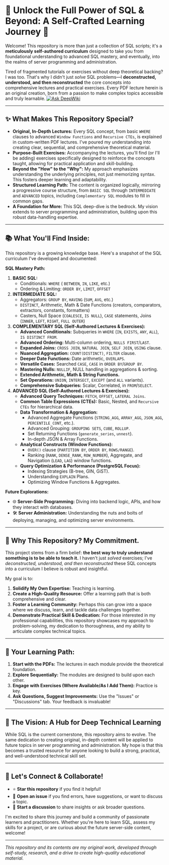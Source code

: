 # 🚀 Unlock the Full Power of SQL & Beyond: A Self-Crafted Learning Journey 🚀

Welcome! This repository is more than just a collection of SQL scripts; it's a **meticulously self-authored curriculum** designed to take you from foundational understanding to advanced SQL mastery, and eventually, into the realms of server programming and administration.

Tired of fragmented tutorials or exercises without deep theoretical backing? I was too. That's why I didn't just *solve* SQL problems—I **deconstructed, understood, and then reconstructed** the core concepts into comprehensive lectures and practical exercises. Every PDF lecture herein is an original creation, born from a passion to make complex topics accessible and truly learnable.
[![Ask DeepWiki](https://deepwiki.com/badge.svg)](https://deepwiki.com/depicted-candela/SQLSequentially)

---

## ✨ What Makes This Repository Special?

*   **Original, In-Depth Lectures:** Every SQL concept, from basic `WHERE` clauses to advanced `Window Functions` and `Recursive CTEs`, is explained in custom-written PDF lectures. I've poured my understanding into creating clear, sequential, and comprehensive theoretical material.
*   **Purpose-Built Exercises:** Accompanying the lectures, you'll find (or I'll be adding) exercises specifically designed to reinforce the concepts taught, allowing for practical application and skill-building.
*   **Beyond the "How" to the "Why":** My approach emphasizes understanding the underlying principles, not just memorizing syntax. This fosters deeper learning and adaptability.
*   **Structured Learning Path:** The content is organized logically, mirroring a progressive course structure, from `BASIC SQL` through `INTERMEDIATE` and `ADVANCED` topics, including `Complementary SQL` modules to fill in common gaps.
*   **A Foundation for More:** This SQL deep-dive is the bedrock. My vision extends to server programming and administration, building upon this robust data-handling expertise.

---

## 📚 What You'll Find Inside:

This repository is a growing knowledge base. Here's a snapshot of the SQL curriculum I've developed and documented:

**SQL Mastery Path:**

1.  **BASIC SQL:**
    *   Conditionals: `WHERE` ( `BETWEEN`, `IN`, `LIKE`, etc.)
    *   Ordering & Limiting: `ORDER BY`, `LIMIT`, `OFFSET`
2.  **INTERMEDIATE SQL:**
    *   Aggregators: `GROUP BY`, `HAVING` (`SUM`, `AVG`, etc.)
    *   `DISTINCT`, Arithmetic, Math & Date Functions (creators, comparators, extractors, constants, formatters)
    *   Casters, Null Space (`COALESCE`, `IS NULL`), `CASE` statements, Joins (`INNER`, `LEFT`, `RIGHT`, `FULL OUTER`)
3.  **COMPLEMENTARY SQL (Self-Authored Lectures & Exercises):**
    *   **Advanced Conditionals:** Subqueries in `WHERE` (`IN`, `EXISTS`, `ANY`, `ALL`), `IS DISTINCT FROM`.
    *   **Advanced Ordering:** Multi-column ordering, `NULLS FIRST`/`LAST`.
    *   **Expanded Joins:** `CROSS JOIN`, `NATURAL JOIN`, `SELF JOIN`, `USING` clause.
    *   **Nuanced Aggregation:** `COUNT(DISTINCT)`, `FILTER` clause.
    *   **Deeper Date Functions:** Date arithmetic, `OVERLAPS`.
    *   **Versatile Cases:** Searched `CASE`, `CASE` in `ORDER BY`/`GROUP BY`.
    *   **Mastering Nulls:** `NULLIF`, NULL handling in aggregations & sorting.
    *   **Extended Arithmetic, Math & String Functions.**
    *   **Set Operations:** `UNION`, `INTERSECT`, `EXCEPT` (and `ALL` variants).
    *   **Comprehensive Subqueries:** Scalar, Correlated, in `FROM`/`SELECT`.
4.  **ADVANCED SQL (Self-Authored Lectures & Exercises):**
    *   **Advanced Query Techniques:** `FETCH`, `OFFSET`, `LATERAL Joins`.
    *   **Common Table Expressions (CTEs):** Basic, Nested, and `Recursive CTEs` for hierarchical data.
    *   **Data Transformation & Aggregation:**
        *   Advanced Aggregate Functions (`STRING_AGG`, `ARRAY_AGG`, `JSON_AGG`, `PERCENTILE_CONT`, etc.).
        *   Advanced Grouping: `GROUPING SETS`, `CUBE`, `ROLLUP`.
        *   Set Returning Functions (`generate_series`, `unnest`).
        *   In-depth JSON & Array Functions.
    *   **Analytical Constructs (Window Functions):**
        *   `OVER()` clause (`PARTITION BY`, `ORDER BY`, `ROWS/RANGE`).
        *   Ranking (`RANK`, `DENSE_RANK`, `ROW_NUMBER`), Aggregate, and Navigation (`LEAD`, `LAG`) window functions.
    *   **Query Optimization & Performance (PostgreSQL Focus):**
        *   Indexing Strategies (B-tree, GIN, GiST).
        *   Understanding `EXPLAIN` Plans.
        *   Optimizing Window Functions & Aggregates.

**Future Explorations:**

*   🌐 **Server-Side Programming:** Diving into backend logic, APIs, and how they interact with databases.
*   🛠️ **Server Administration:** Understanding the nuts and bolts of deploying, managing, and optimizing server environments.

---

## 🌱 Why This Repository? My Commitment.

This project stems from a firm belief: **the best way to truly understand something is to be able to teach it.** I haven't just *solved* exercises; I've *deconstructed, understood, and then reconstructed* these SQL concepts into a curriculum I believe is robust and insightful.

My goal is to:
1.  **Solidify My Own Expertise:** Teaching is learning.
2.  **Create a High-Quality Resource:** Offer a learning path that is both comprehensive and clear.
3.  **Foster a Learning Community:** Perhaps this can grow into a space where we discuss, learn, and tackle data challenges together.
4.  **Demonstrate Practical Skill & Dedication:** For those interested in my professional capabilities, this repository showcases my approach to problem-solving, my dedication to thoroughness, and my ability to articulate complex technical topics.

---

## 🧭 Your Learning Path:

1.  **Start with the PDFs:** The lectures in each module provide the theoretical foundation.
2.  **Explore Sequentially:** The modules are designed to build upon each other.
3.  **Engage with Exercises (Where Available/As I Add Them):** Practice is key.
4.  **Ask Questions, Suggest Improvements:** Use the "Issues" or "Discussions" tab. Your feedback is invaluable!

---

## 🔮 The Vision: A Hub for Deep Technical Learning

While SQL is the current cornerstone, this repository aims to evolve. The same dedication to creating original, in-depth content will be applied to future topics in server programming and administration.
My hope is that this becomes a trusted resource for anyone looking to build a strong, practical, and well-understood technical skill set.

---

## 🤝 Let's Connect & Collaborate!

*   ⭐ **Star this repository** if you find it helpful!
*   🤔 **Open an issue** if you find errors, have suggestions, or want to discuss a topic.
*   💬 **Start a discussion** to share insights or ask broader questions.

I'm excited to share this journey and build a community of passionate learners and practitioners. Whether you're here to learn SQL, assess my skills for a project, or are curious about the future server-side content, welcome!

---
*This repository and its contents are my original work, developed through self-study, research, and a drive to create high-quality educational material.*
